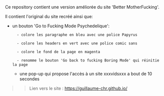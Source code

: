 Ce repository contient une version améliorée du site 'Better MotherFucking'.

Il contient l'original du site recréé ainsi que:
* un bouton 'Go to Fucking Mode Psychedelique':

		- colore les paragraphe en bleu avec une police Papyrus
		
		- colore les headers en vert avec une police comic sans
		
		- colore le fond de la page en magenta
		
		- renomme le bouton 'Go back to fucking Boring Mode' qui réinitie la page
		

	* une pop-up qui propose l'accès à un site xxxvidsxxx a bout de 10 secondes

>> Lien vers le site : https://guillaume-chr.github.io/



